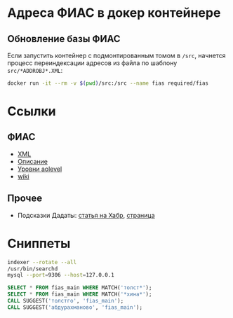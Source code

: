 # Адреса ФИАС в докер контейнере

## Обновление базы ФИАС

Если запустить контейнер с подмонтированным томом в `/src`, начнется процесс переиндексации адресов из файла по шаблону `src/*ADDROBJ*.XML`:

```sh
docker run -it --rm -v $(pwd)/src:/src --name fias required/fias
```



# Ссылки


## ФИАС

* [XML](https://fias.nalog.ru/Updates.aspx)
* [Описание](https://fias.nalog.ru/Docs/%D0%A1%D0%B2%D0%B5%D0%B4%D0%B5%D0%BD%D0%B8%D1%8F%20%D0%BE%20%D1%81%D0%BE%D1%81%D1%82%D0%B0%D0%B2%D0%B5%20%D0%B8%D0%BD%D1%84%D0%BE%D1%80%D0%BC%D0%B0%D1%86%D0%B8%D0%B8%20%D0%A4%D0%98%D0%90%D0%A1.doc)
* [Уровни aolevel](https://dadata.userecho.com/knowledge-bases/4/articles/1059-urovni-fias-i-urovni-adresa-dadatyi)
* [wiki](http://wiki.gis-lab.info/w/%D0%A4%D0%98%D0%90%D0%A1)

## Прочее

* Подсказки Дадаты: [статья на Хабр](https://habr.com/ru/company/hflabs/blog/349872/), [страница](https://dadata.ru/suggestions/#address)

# Сниппеты

```sh
indexer --rotate --all
/usr/bin/searchd
mysql --port=9306 --host=127.0.0.1
```

```sql
SELECT * FROM fias_main WHERE MATCH('толст*');
SELECT * FROM fias_main WHERE MATCH('*хина*');
CALL SUGGEST('толстго', 'fias_main');
CALL SUGGEST('абдурахманово', 'fias_main');
```
